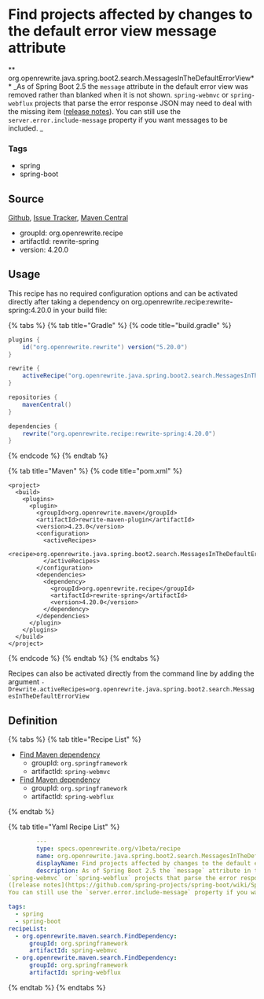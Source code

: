 # Find projects affected by changes to the default error view message attribute

** org.openrewrite.java.spring.boot2.search.MessagesInTheDefaultErrorView**
_As of Spring Boot 2.5 the `message` attribute in the default error view was removed rather than blanked when it is not shown.
`spring-webmvc` or `spring-webflux` projects that parse the error response JSON may need to deal with the missing item
([release notes](https://github.com/spring-projects/spring-boot/wiki/Spring-Boot-2.5-Release-Notes#messages-in-the-default-error-view)).
You can still use the `server.error.include-message` property if you want messages to be included.
_

### Tags

* spring
* spring-boot

## Source

[Github](https://github.com/openrewrite/rewrite-spring), [Issue Tracker](https://github.com/openrewrite/rewrite-spring/issues), [Maven Central](https://search.maven.org/artifact/org.openrewrite.recipe/rewrite-spring/4.20.0/jar)

* groupId: org.openrewrite.recipe
* artifactId: rewrite-spring
* version: 4.20.0


## Usage

This recipe has no required configuration options and can be activated directly after taking a dependency on org.openrewrite.recipe:rewrite-spring:4.20.0 in your build file:

{% tabs %}
{% tab title="Gradle" %}
{% code title="build.gradle" %}
```groovy
plugins {
    id("org.openrewrite.rewrite") version("5.20.0")
}

rewrite {
    activeRecipe("org.openrewrite.java.spring.boot2.search.MessagesInTheDefaultErrorView")
}

repositories {
    mavenCentral()
}

dependencies {
    rewrite("org.openrewrite.recipe:rewrite-spring:4.20.0")
}
```
{% endcode %}
{% endtab %}

{% tab title="Maven" %}
{% code title="pom.xml" %}
```markup
<project>
  <build>
    <plugins>
      <plugin>
        <groupId>org.openrewrite.maven</groupId>
        <artifactId>rewrite-maven-plugin</artifactId>
        <version>4.23.0</version>
        <configuration>
          <activeRecipes>
            <recipe>org.openrewrite.java.spring.boot2.search.MessagesInTheDefaultErrorView</recipe>
          </activeRecipes>
        </configuration>
        <dependencies>
          <dependency>
            <groupId>org.openrewrite.recipe</groupId>
            <artifactId>rewrite-spring</artifactId>
            <version>4.20.0</version>
          </dependency>
        </dependencies>
      </plugin>
    </plugins>
  </build>
</project>
```
{% endcode %}
{% endtab %}
{% endtabs %}

Recipes can also be activated directly from the command line by adding the argument `-Drewrite.activeRecipes=org.openrewrite.java.spring.boot2.search.MessagesInTheDefaultErrorView`

## Definition

{% tabs %}
{% tab title="Recipe List" %}
* [Find Maven dependency](../../../../maven/search/finddependency.md)
  * groupId: `org.springframework`
  * artifactId: `spring-webmvc`
* [Find Maven dependency](../../../../maven/search/finddependency.md)
  * groupId: `org.springframework`
  * artifactId: `spring-webflux`

{% endtab %}

{% tab title="Yaml Recipe List" %}
```yaml
        ---
        type: specs.openrewrite.org/v1beta/recipe
        name: org.openrewrite.java.spring.boot2.search.MessagesInTheDefaultErrorView
        displayName: Find projects affected by changes to the default error view message attribute
        description: As of Spring Boot 2.5 the `message` attribute in the default error view was removed rather than blanked when it is not shown.
`spring-webmvc` or `spring-webflux` projects that parse the error response JSON may need to deal with the missing item
([release notes](https://github.com/spring-projects/spring-boot/wiki/Spring-Boot-2.5-Release-Notes#messages-in-the-default-error-view)).
You can still use the `server.error.include-message` property if you want messages to be included.

tags:
  - spring
  - spring-boot
recipeList:
  - org.openrewrite.maven.search.FindDependency:
      groupId: org.springframework
      artifactId: spring-webmvc
  - org.openrewrite.maven.search.FindDependency:
      groupId: org.springframework
      artifactId: spring-webflux

```
{% endtab %}
{% endtabs %}
